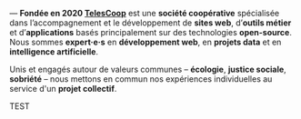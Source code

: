 — **Fondée en 2020&#32;[TelesCoop](https://www.telescoop.fr)** est une **société coopérative** spécialisée dans l’accompagnement et le développement de **sites web**, d’**outils métier** et d’**applications** basés principalement sur des technologies **open-source**. Nous sommes **expert·e·s** en **développement web**, en **projets data** et en **intelligence artificielle**.

Unis et engagés autour de valeurs communes – **écologie**, **justice sociale**, **sobriété** – nous mettons en commun nos expériences individuelles au service d'un **projet collectif**.

TEST

